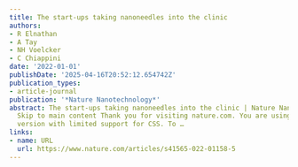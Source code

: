 ```yaml
---
title: The start-ups taking nanoneedles into the clinic
authors:
- R Elnathan
- A Tay
- NH Voelcker
- C Chiappini
date: '2022-01-01'
publishDate: '2025-04-16T20:52:12.654742Z'
publication_types:
- article-journal
publication: '*Nature Nanotechnology*'
abstract: The start-ups taking nanoneedles into the clinic | Nature Nanotechnology
  Skip to main content Thank you for visiting nature.com. You are using a browser
  version with limited support for CSS. To …
links:
- name: URL
  url: https://www.nature.com/articles/s41565-022-01158-5
---
```

